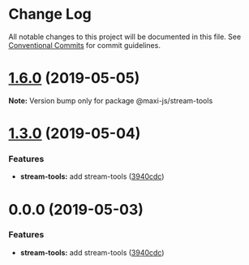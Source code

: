 # Change Log

All notable changes to this project will be documented in this file.
See [Conventional Commits](https://conventionalcommits.org) for commit guidelines.

# [1.6.0](https://github.com/kei-ito/maxi/compare/v1.5.0...v1.6.0) (2019-05-05)

**Note:** Version bump only for package @maxi-js/stream-tools





# [1.3.0](https://github.com/kei-ito/maxi/compare/v1.2.3...v1.3.0) (2019-05-04)


### Features

* **stream-tools:** add stream-tools ([3940cdc](https://github.com/kei-ito/maxi/commit/3940cdc))





<a name="0.0.0"></a>
# 0.0.0 (2019-05-03)


### Features

* **stream-tools:** add stream-tools ([3940cdc](https://github.com/kei-ito/maxi/commit/3940cdc))
